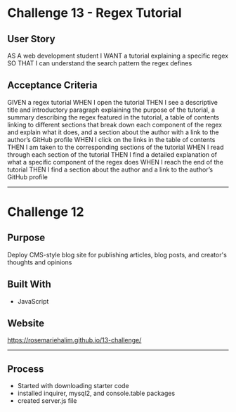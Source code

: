 #   Challenge 13 - Regex Tutorial

##  User Story

AS A web development student
I WANT a tutorial explaining a specific regex
SO THAT I can understand the search pattern the regex defines

## Acceptance Criteria

GIVEN a regex tutorial
WHEN I open the tutorial
THEN I see a descriptive title and introductory paragraph explaining the purpose of the tutorial, a summary describing the regex featured in the tutorial, a table of contents linking to different sections that break down each component of the regex and explain what it does, and a section about the author with a link to the author’s GitHub profile
WHEN I click on the links in the table of contents
THEN I am taken to the corresponding sections of the tutorial
WHEN I read through each section of the tutorial
THEN I find a detailed explanation of what a specific component of the regex does
WHEN I reach the end of the tutorial
THEN I find a section about the author and a link to the author’s GitHub profile

---

# Challenge 12

## Purpose
Deploy CMS-style blog site for publishing articles, blog posts, and creator's thoughts and opinions

## Built With
* JavaScript

## Website
https://rosemariehalim.github.io/13-challenge/

---

## Process

* Started with downloading starter code
* installed inquirer, mysql2, and console.table packages
* created server.js file